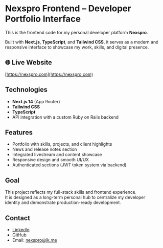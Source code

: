# Nexspro Frontend – Developer Portfolio Interface

This is the frontend code for my personal developer platform **Nexspro**.

Built with **Next.js**, **TypeScript**, and **Tailwind CSS**, it serves as a modern and responsive interface to showcase my work, skills, and digital presence.

## 🌐 Live Website

[https://nexspro.com](https://nexspro.com)

##  Technologies

- **Next.js 14** (App Router)
- **Tailwind CSS**
- **TypeScript**
- API integration with a custom Ruby on Rails backend

##  Features

- Portfolio with skills, projects, and client highlights
- News and release notes section
- Integrated livestream and content showcase
- Responsive design and smooth UI/UX
- Authenticated sections (JWT token system via backend)

##  Goal

This project reflects my full-stack skills and frontend experience.  
It is designed as a long-term personal hub to centralize my developer identity and demonstrate production-ready development.

##  Contact

- [LinkedIn](https://www.linkedin.com/in/nexspro)  
- [GitHub](https://github.com/nexspro)  
- Email: nexspro@ik.me
